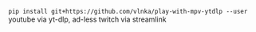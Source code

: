 `pip install git+https://github.com/vlnka/play-with-mpv-ytdlp --user`
youtube via yt-dlp, ad-less twitch via streamlink

